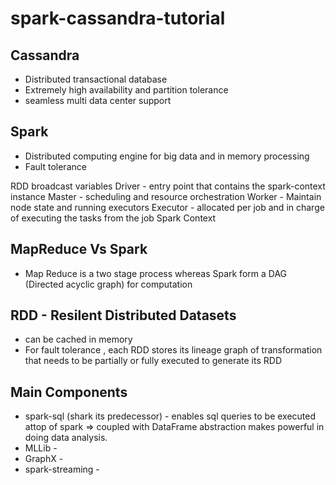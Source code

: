# spark-cassandra-tutorial

## Cassandra

  * Distributed transactional database
  * Extremely high availability and partition tolerance
  * seamless multi data center support
## Spark

  * Distributed computing engine for big data and in memory processing
  * Fault tolerance
  
RDD
broadcast variables
Driver - entry point that contains the spark-context instance
Master - scheduling and resource orchestration
Worker - Maintain node state and running executors
Executor - allocated per job and in charge of executing the tasks from the job
Spark Context 

## MapReduce Vs Spark

  * Map Reduce is a two stage process whereas Spark form a DAG (Directed acyclic graph) for computation
  
## RDD - Resilent Distributed Datasets

  * can be cached in memory
  * For fault tolerance , each RDD stores its lineage graph of transformation that needs to be partially or fully executed to generate its RDD
  
## Main Components

  * spark-sql (shark its predecessor) - enables sql queries to be executed attop of spark
      => coupled with DataFrame abstraction makes powerful in doing data analysis.
  * MLLib - 
  * GraphX -
  * spark-streaming - 
  

  
  
  
